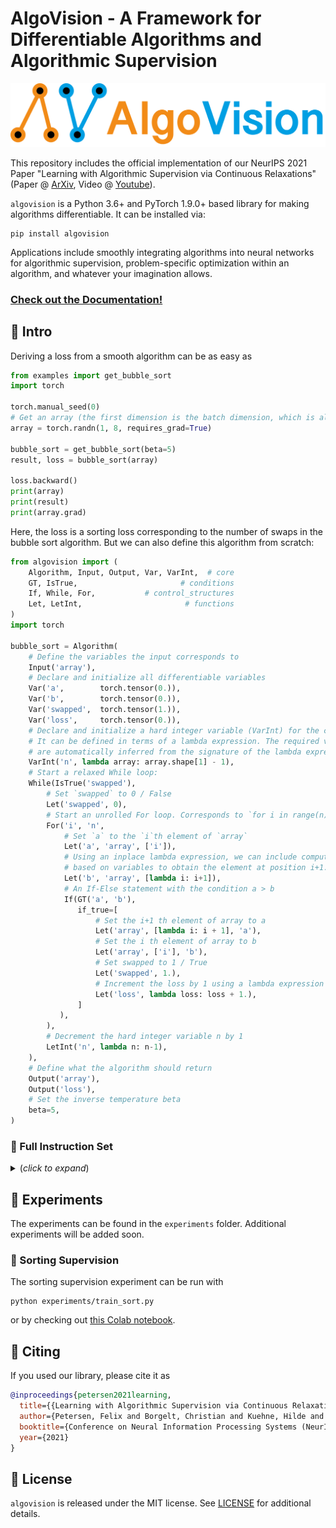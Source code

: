 # AlgoVision - A Framework for Differentiable Algorithms and Algorithmic Supervision

![AlgoVision](docs/_static/algovision_logo.png)

This repository includes the official implementation of our NeurIPS 2021 Paper "Learning with Algorithmic Supervision via Continuous Relaxations"
(Paper @ [ArXiv](https://arxiv.org/pdf/2110.05651.pdf),
Video @ [Youtube](https://www.youtube.com/watch?v=01ENzpkjOCE)).

`algovision` is a Python 3.6+ and PyTorch 1.9.0+ based library for making algorithms differentiable. It can be installed via:
```shell
pip install algovision
```
Applications include smoothly integrating algorithms into neural networks for algorithmic supervision, problem-specific optimization within an algorithm, and whatever your imagination allows.

### [Check out the Documentation!](https://felix-petersen.github.io/algovision-docs/)

## 🌱 Intro

Deriving a loss from a smooth algorithm can be as easy as

```python
from examples import get_bubble_sort
import torch

torch.manual_seed(0)
# Get an array (the first dimension is the batch dimension, which is always required)
array = torch.randn(1, 8, requires_grad=True)

bubble_sort = get_bubble_sort(beta=5)
result, loss = bubble_sort(array)

loss.backward()
print(array)
print(result)
print(array.grad)
```

Here, the loss is a sorting loss corresponding to the number of swaps in the bubble sort algorithm.
But we can also define this algorithm from scratch:

```python
from algovision import (
    Algorithm, Input, Output, Var, VarInt,  # core
    GT, IsTrue,                       # conditions
    If, While, For,           # control_structures
    Let, LetInt,                       # functions
)
import torch

bubble_sort = Algorithm(
    # Define the variables the input corresponds to
    Input('array'),
    # Declare and initialize all differentiable variables 
    Var('a',        torch.tensor(0.)),
    Var('b',        torch.tensor(0.)),
    Var('swapped',  torch.tensor(1.)),
    Var('loss',     torch.tensor(0.)),
    # Declare and initialize a hard integer variable (VarInt) for the control flow.
    # It can be defined in terms of a lambda expression. The required variables
    # are automatically inferred from the signature of the lambda expression.
    VarInt('n', lambda array: array.shape[1] - 1),
    # Start a relaxed While loop:
    While(IsTrue('swapped'),
        # Set `swapped` to 0 / False
        Let('swapped', 0),
        # Start an unrolled For loop. Corresponds to `for i in range(n):`
        For('i', 'n',
            # Set `a` to the `i`th element of `array`
            Let('a', 'array', ['i']),
            # Using an inplace lambda expression, we can include computations 
            # based on variables to obtain the element at position i+1. 
            Let('b', 'array', [lambda i: i+1]),
            # An If-Else statement with the condition a > b
            If(GT('a', 'b'),
               if_true=[
                   # Set the i+1 th element of array to a
                   Let('array', [lambda i: i + 1], 'a'),
                   # Set the i th element of array to b
                   Let('array', ['i'], 'b'),
                   # Set swapped to 1 / True
                   Let('swapped', 1.),
                   # Increment the loss by 1 using a lambda expression
                   Let('loss', lambda loss: loss + 1.),
               ]
           ),
        ),
        # Decrement the hard integer variable n by 1
        LetInt('n', lambda n: n-1),
    ),
    # Define what the algorithm should return
    Output('array'),
    Output('loss'),
    # Set the inverse temperature beta
    beta=5,
)
```

### 👾 Full Instruction Set

<details>
  <summary>(<i>click to expand</i>)</summary>


The full set of modules is:
```python
from algovision import (
    Algorithm, Input, Output, Var, VarInt,                                          # core
    Eq, NEq, LT, LEq, GT, GEq, CatProbEq, CosineSimilarity, IsTrue, IsFalse,  # conditions
    If, While, For,                                                   # control_structures
    Let, LetInt, Print, Min, ArgMin, Max, ArgMax,                              # functions
)
```
`Algorithm` is the main class, `Input` and `Output` define arguments and return values, `Var` defines differentiable variables and `VarInt` defines non-differentiable integer variables.
`Eq`, `LT`, etc. are relaxed conditions for `If` and `While`, which are respective control structures.
`For` bounded loops of fixed length that are unrolled.
`Let` sets a differentiable variable, `LetInt` sets a hard integer variable. 
Note that hard integer variables should only be used if they are independent of the input values, but they may depend on the input shape (e.g., for reducing the number of iterations after each traversal of a For loop).
`Print` prints for debug purposes.
`Min`, `ArgMin`, `Max`, and `ArgMax` return the element-wise min/max/argmin/argmax of a list of tensors (of equal shape).

### λ Lambda Expressions

Key to defining an algorithm are `lambda` expressions (see [here](https://www.w3schools.com/python/python_lambda.asp) for a reference).
They allow defining anonymous functions and therefore allow expressing computations in-place.
In most cases in `algovision`, it is possible to write a value in terms of a lambda expressions.
The name of the used variable will be inferred from the signature of the expression.
For example, `lambda x: x**2` will take the variable named `x` and return the square of it at the location where the expression is written.

`Let('z', lambda x, y: x**2 + y)` corresponds to the regular line of code `z = x**2 + y`.
This also allows inserting complex external functions including neural networks as part of the lambda expression.
Assuming `net` is a neural networks, one can write `Let('y', lambda x: net(x))` (corresponding to `y = net(x)`).

### Let

`Let` is a very flexible instruction.
In its most simple form `Let` obtains two arguments, a string naming the variable where the result is written, and the value that may be expressed via a `lambda` expression.

If the lambda expression returns multiple values, e.g., because a complex function is called and has two return values, the left argument can be a list of strings. 
That is, `Let(['a', 'b'], lamba x, y: (x+y, x-y))` corresponds to `a, b = x+y, x-y`.

`Let` also supports indexing. This is denoted by an additional list argument after the left and/or the right argument.
For example, `Let('a', 'array', ['i'])` corresponds to `a = array[i]`, while `Let('array', ['i'], 'b')` corresponds to `array[i] = b`.
`Let('array', ['i'], 'array', ['j'])` corresponding to `array[i] = array[j]` is also supported.

Note that indexing can also be expressed through `lambda` expressions.
For example, `Let('a', 'array', ['i'])` is equivalent to `Let('a', lambda array, i: array[:, i])`. Note how in this case the batch dimension has to be explicitly taken into account (`[:, ]`).
Relaxed indexing on the right-hand side is only supported through `lambda` expressions due to its complexity.
Relaxed indexing on the left-hand side is supported if exactly one probability weight tensor is in the list (e.g., `Let('array', [lambda x: get_weights(x)], 'a')`).

`LetInt` only supports setting the variable to an integer (Python `int`) or list of integers (as well as the same type via lambda expressions).
Note that hard integer variables should only be used if they are independent of the input values, but they may depend on the input shape.

> If you need help implementing your differentiable algorithm, you may [schedule an appointment](https://calendly.com/fpetersen/meeting). This will also help me improve the documentation and usability.

</details>

## 🧪 Experiments

The experiments can be found in the `experiments` folder. Additional experiments will be added soon.

### 🔬 Sorting Supervision

The sorting supervision experiment can be run with
```shell
python experiments/train_sort.py
```
or by checking out [this Colab notebook](https://colab.research.google.com/drive/1HYhbMh7hUyySOZqfQRlqxJhLQ_4_e5Fe?usp=sharing).

## 📖 Citing

If you used our library, please cite it as

```bibtex
@inproceedings{petersen2021learning,
  title={{Learning with Algorithmic Supervision via Continuous Relaxations}},
  author={Petersen, Felix and Borgelt, Christian and Kuehne, Hilde and Deussen, Oliver},
  booktitle={Conference on Neural Information Processing Systems (NeurIPS)},
  year={2021}
}
```

## 📜 License

`algovision` is released under the MIT license. See [LICENSE](LICENSE) for additional details.

